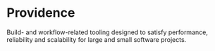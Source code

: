Providence
==========

Build- and workflow-related tooling designed to satisfy performance, reliability and scalability for large and small software projects.
